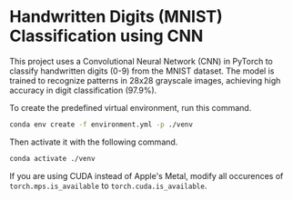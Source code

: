 # Handwritten Digits (MNIST) Classification using CNN

This project uses a Convolutional Neural Network (CNN) in PyTorch to classify handwritten digits (0-9) from the MNIST dataset. The model is trained to recognize patterns in 28x28 grayscale images, achieving high accuracy in digit classification (97.9%).

To create the predefined virtual environment, run this command.

```bash
conda env create -f environment.yml -p ./venv
```

Then activate it with the following command.

```bash
conda activate ./venv
```

If you are using CUDA instead of Apple's Metal, modify all occurences of `torch.mps.is_available` to `torch.cuda.is_available`.
